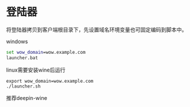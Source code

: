 登陆器
========================================
将登陆器拷贝到客户端根目录下，先设置域名环境变量也可固定编码到脚本中。

windows
```cmd
set wow_domain=wow.example.com
launcher.bat
```
linux需要安装wine后运行
```shell
export wow_domain=wow.example.com
./launcher.sh
```
推荐deepin-wine